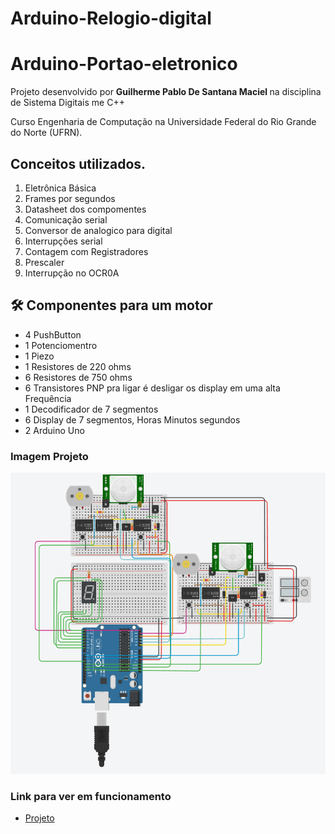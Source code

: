 # Arduino-Relogio-digital
# Arduino-Portao-eletronico
Projeto desenvolvido por <strong> Guilherme Pablo De Santana Maciel </strong> na disciplina de Sistema Digitais me C++

Curso Engenharia de Computação na Universidade Federal do Rio Grande do Norte (UFRN).


## Conceitos utilizados.
1. Eletrônica Básica
1. Frames por segundos
2. Datasheet dos compomentes
4. Comunicação serial
5. Conversor de analogico para digital
6. Interrupções serial 
6. Contagem com Registradores
7. Prescaler
1. Interrupção no OCR0A


## 🛠 Componentes para um motor
<ul>
    <li>4 PushButton</li>
    <li>1 Potenciomentro</li>
    <li>1 Piezo </li>
    <li>1 Resistores de 220 ohms</li>
    <li>6 Resistores de 750 ohms</li>
    <li>6 Transistores PNP pra ligar é desligar os display em uma alta Frequência </li>
    <li>1 Decodificador de 7 segmentos </li>
    <li>6 Display de 7 segmentos, Horas Minutos segundos</li>
    <li>2 Arduino Uno</li>
   
</ul>

### Imagem Projeto
![layoutGif](https://github.com/PabloSanttana/Arduino-Portao-eletronico/blob/main/image.png)

### Link para ver em funcionamento

- [Projeto](https://www.tinkercad.com/things/8MJg4DgHGCb?sharecode=d3PINMfuyf5pXPGWMJ69WbOUoqAVB3ZO3KhtvqMmT3o)      
